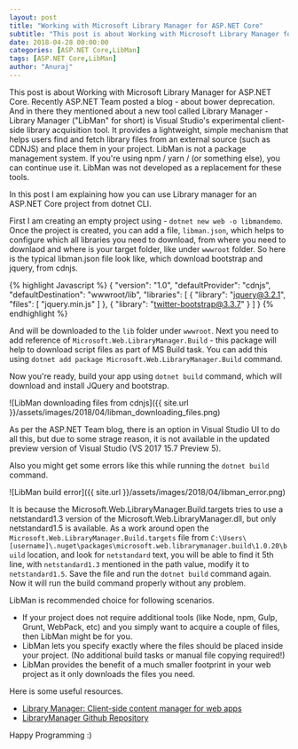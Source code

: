 ```yaml
---
layout: post
title: "Working with Microsoft Library Manager for ASP.NET Core"
subtitle: "This post is about Working with Microsoft Library Manager for ASP.NET Core. Recently ASP.NET Team posted a blog - about bower deprecation. And in there they mentioned about a new tool called Library Manager - Library Manager is an experimental client-side library acquisition tool. It provides a lightweight, simple mechanism that helps users find and fetch library files from an external source (such as CDNJS) and place them in your project."
date: 2018-04-28 00:00:00
categories: [ASP.NET Core,LibMan]
tags: [ASP.NET Core,LibMan]
author: "Anuraj"
---
```

This post is about Working with Microsoft Library Manager for ASP.NET Core. Recently ASP.NET Team posted a blog - about bower deprecation. And in there they mentioned about a new tool called Library Manager - Library Manager ("LibMan" for short) is Visual Studio's experimental client-side library acquisition tool. It provides a lightweight, simple mechanism that helps users find and fetch library files from an external source (such as CDNJS) and place them in your project. LibMan is not a package management system. If you're using npm / yarn / (or something else), you can continue use it. LibMan was not developed as a replacement for these tools.

In this post I am explaining how you can use Library manager for an ASP.NET Core project from dotnet CLI.

First I am creating an empty project using - `dotnet new web -o libmandemo`. Once the project is created, you can add a file, `libman.json`, which helps to configure which all libraries you need to download, from where you need to downlaod and where is your target folder, like under `wwwroot` folder. So here is the typical libman.json file look like, which download bootstrap and jquery, from cdnjs.

{% highlight Javascript %}
{
    "version": "1.0",
    "defaultProvider": "cdnjs",
    "defaultDestination": "wwwroot/lib",
    "libraries": [
        {
            "library": "jquery@3.2.1",
            "files": [
                "jquery.min.js"
            ]
        },
        {
            "library": "twitter-bootstrap@3.3.7"
        }
    ]
}
{% endhighlight %}

And will be downloaded to the `lib` folder under `wwwroot`. Next you need to add reference of `Microsoft.Web.LibraryManager.Build` - this package will help to download script files as part of MS Build task. You can add this using `dotnet add package Microsoft.Web.LibraryManager.Build` command. 

Now you're ready, build your app using `dotnet build` command, which will download and install JQuery and bootstrap.

![LibMan downloading files from cdnjs]({{ site.url }}/assets/images/2018/04/libman_downloading_files.png)

As per the ASP.NET Team blog, there is an option in Visual Studio UI to do all this, but due to some strage reason, it is not available in the updated preview version of Visual Studio (VS 2017 15.7 Preview 5).

Also you might get some errors like this while running the `dotnet build` command.

![LibMan build error]({{ site.url }}/assets/images/2018/04/libman_error.png)

It is because the Microsoft.Web.LibraryManager.Build.targets tries to use a netstandard1.3 version of the Microsoft.Web.LibraryManager.dll, but only netstandard1.5 is available. As a work around open the `Microsoft.Web.LibraryManager.Build.targets` file from `C:\Users\[username]\.nuget\packages\microsoft.web.librarymanager.build\1.0.20\build` location, and look for `netstandard` text, you will be able to find it 5th line, with `netstandard1.3` mentioned in the path value, modify it to `netstandard1.5`. Save the file and run the `dotnet build` command again. Now it will run the build command properly without any problem.

LibMan is recommended choice for following scenarios.

* If your project does not require additional tools (like Node, npm, Gulp, Grunt, WebPack, etc) and you simply want to acquire a couple of files, then LibMan might be for you.
* LibMan lets you specify exactly where the files should be placed inside your project. (No additional build tasks or manual file copying required!)
* LibMan provides the benefit of a much smaller footprint in your web project as it only downloads the files you need.

Here is some useful resources.

* [Library Manager: Client-side content manager for web apps](https://blogs.msdn.microsoft.com/webdev/2018/04/17/library-manager-client-side-content-manager-for-web-apps/)
* [LibraryManager Github Repository](https://github.com/aspnet/LibraryManager)

Happy Programming :)